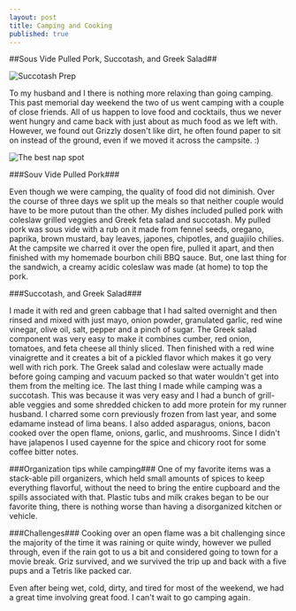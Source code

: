 ```yaml
---
layout: post
title: Camping and Cooking 
published: true
---
```


##Sous Vide Pulled Pork, Succotash, and Greek Salad##

![Succotash Prep](https://1.bp.blogspot.com/-d_u-nCSYLPA/VWYdrdkIJ5I/AAAAAAAAAVc/VSM0W418GIs/s320/2015-05-27.jpg)  

To my husband and I there is nothing more relaxing than going camping. This past memorial day weekend the two of us went camping with a couple of close friends. All of us happen to love food and cocktails, thus we never went hungry and came back with just about as much food as we left with. However, we found out Grizzly dosen't like dirt, he often found paper to sit on instead of the ground, even if we moved it across the campsite. :)  

![The best nap spot](https://2.bp.blogspot.com/-hrrMmGxlRNY/VWYZEZOAJmI/AAAAAAAAAVQ/0fnQdUnk_m8/s200/2015-05-26.jpg)  

###Souv Vide Pulled Pork###

Even though we were camping, the quality of food did not diminish. Over the course of three days we split up the meals so that neither couple would have to be more putout than the other. My dishes included pulled pork with coleslaw grilled veggies and Greek feta salad and succotash. My pulled pork was sous vide with a rub on it made from fennel seeds, oregano, paprika, brown mustard, bay leaves, japones, chipotles, and guajiilo chilies. At the campsite we charred it over the open fire, pulled it apart, and then finished with my homemade bourbon chili BBQ sauce. But, one last thing for the sandwich, a creamy acidic coleslaw was made (at home) to top the pork.  

###Succotash, and Greek Salad###

I made it with red and green cabbage that I had salted overnight and then rinsed and mixed with just mayo, onion powder, granulated garlic, red wine vinegar, olive oil, salt, pepper and a pinch of sugar. The Greek salad component was very easy to make it combines cumber, red onion, tomatoes, and feta cheese all thinly sliced. Then finished with a red wine vinaigrette and it creates a bit of a pickled flavor which makes it go very well with rich pork. The Greek salad and coleslaw were actually made before going camping and vacuum packed so that water wouldn't get into them from the melting ice. The last thing I made while camping was a succotash. This was because it was very easy and I had a bunch of grill-able veggies and some shredded chicken to add more protein for my runner husband. I charred some corn previously frozen from last year, and some edamame instead of lima beans. I also added asparagus, onions, bacon cooked over the open flame, onions, garlic, and mushrooms. Since I didn't have jalapenos I used cayenne for the spice and chicory root for some coffee bitter notes. 

###Organization tips while camping###
One of my favorite items was a stack-able pill organizers, which held small amounts of spices to keep everything flavorful, without the need to bring the entire cupboard and the spills associated with that. Plastic tubs and milk crakes began to be our favorite thing, there is nothing worse than having a disorganized kitchen or vehicle.

###Challenges###
Cooking over an open flame was a bit challenging since the majority of the time it was raining or quite windy, however we pulled through, even if the rain got to us a bit and considered going to town for a movie break. Griz survived, and we survived the trip up and back with a five pups and a Tetris like packed car.

Even after being wet, cold, dirty, and tired for most of the weekend, we had a great time involving great food. I can't wait to go camping again.
